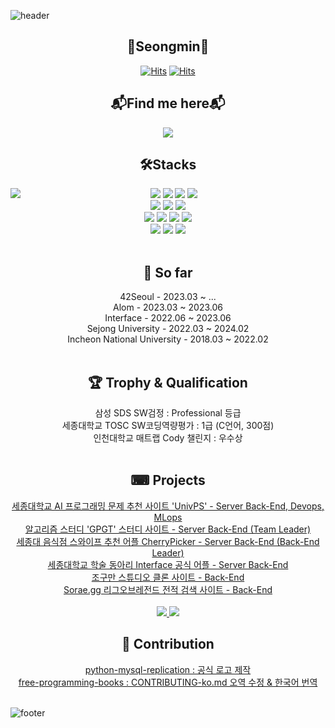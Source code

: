 ![header](https://capsule-render.vercel.app/api?type=slice&color=EC6A65&height=80&section=header&text=&fontSize=50)<br>

<div align="center">
  
## 🫠Seongmin🧐

[![Hits](https://hits.seeyoufarm.com/api/count/incr/badge.svg?url=https%3A%2F%2Fgithub.com%2Ffing9&count_bg=%23EC6A65&title_bg=%23DBDBDB&icon=github.svg&icon_color=%23000000&title=hits&edge_flat=false)](https://hits.seeyoufarm.com)
[![Hits](https://hits.seeyoufarm.com/api/count/incr/badge.svg?url=https%3A%2F%2Fgoodbyefin.tistory.com&count_bg=%23EC6A65&title_bg=%23DBDBDB&icon=wordpress.svg&icon_color=%23000000&title=hits&edge_flat=false)](https://hits.seeyoufarm.com)
## 📬Find me here📬

<a href="https://goodbyefin.tistory.com/" target="_blank"><img src="https://img.shields.io/badge/MyBlog-EC6A65?style=flat&title_bg=%23EC6A65&logo=wordpress&logoColor=%23000000"/></a>
<br>
</div>

<div align="center">
  
  ## 🛠️Stacks
  <img align="left" src="http://mazassumnida.wtf/api/v2/generate_badge?boj=fin"/>
  <img src="https://img.shields.io/badge/c-A8B9CC?style=for-the-badge&logo=c&logoColor=white">
  <img src="https://img.shields.io/badge/c++-00599C?style=for-the-badge&logo=c%2B%2B&logoColor=white">
  <img src="https://img.shields.io/badge/JAVA-007396?style=for-the-badge&logo=openjdk&logoColor=white">
  <img src="https://img.shields.io/badge/python-3776AB?style=for-the-badge&logo=python&logoColor=white"><br>
  <img src="https://img.shields.io/badge/springboot-6DB33F?style=for-the-badge&logo=springboot&logoColor=white">
  <img src="https://img.shields.io/badge/Spring Security-6DB33F?style=for-the-badge&logo=SpringSecurity&logoColor=white">
  <img src="https://img.shields.io/badge/Hibernate-59666C?style=for-the-badge&logo=Hibernate&logoColor=white"><br>
  <img src="https://img.shields.io/badge/MariaDB-003545?style=for-the-badge&logo=mariadb&logoColor=white">
  <img src="https://img.shields.io/badge/mysql-4479A1?style=for-the-badge&logo=mysql&logoColor=white">
  <img src="https://img.shields.io/badge/redis-DC382D?style=for-the-badge&logo=redis&logoColor=white">
  <img src="https://img.shields.io/badge/docker-%230db7ed.svg?style=for-the-badge&logo=docker&logoColor=white">
  <br>
  <div>
  <img src="https://img.shields.io/badge/javascript-F7DF1E?style=for-the-badge&logo=javascript&logoColor=black"> 
  <img src="https://img.shields.io/badge/react-61DAFB?style=for-the-badge&logo=react&logoColor=black"> 
  <img src="https://img.shields.io/badge/emotion-CA61B7?style=for-the-badge&logo=emotion&logoColor=white"> 
  </div>
  <br>
  
</div>

<div align="center">

## 🐾 So far
<div> 42Seoul - 2023.03 ~ ...</div>
<div> Alom - 2023.03 ~ 2023.06</div>
<div> Interface - 2022.06 ~ 2023.06</div>
<div> Sejong University - 2022.03 ~ 2024.02</div>
<div> Incheon National University - 2018.03 ~ 2022.02</div>
<br>

## 🏆 Trophy & Qualification
<div> 삼성 SDS SW검정 : Professional 등급</div>
<div> 세종대학교 TOSC SW코딩역량평가 : 1급 (C언어, 300점)</div>
<div> 인천대학교 매트랩 Cody 챌린지 : 우수상</div>
<br>

## ⌨ Projects
<div></div>
<a href="https://github.com/fing9/ProblemRandomDefence"> <div> 세종대학교 AI 프로그래밍 문제 추천 사이트 'UnivPS' - Server Back-End, Devops, MLops </div> </a>
<a href="https://github.com/fing9/ProblemRandomDefence"> <div> 알고리즘 스터디 'GPGT' 스터디 사이트 - Server Back-End (Team Leader) </div> </a>
<a href="https://github.com/CherryPick3r/Backend-JAVA11-SpringBoot2.7.x"> <div> 세종대 음식점 스와이프 추천 어플 CherryPicker - Server Back-End (Back-End Leader) </div> </a>
<a href="https://github.com/Interface-Co-Ltd/Interface-Server"> <div> 세종대학교 학술 동아리 Interface 공식 어플 - Server Back-End </div> </a>
<a href="https://github.com/fing9/dongsamo-jogumanClone"> <div> 조구만 스튜디오 클론 사이트 - Back-End </div> </a>
<a href="https://github.com/pmsu2007/Sorae.gg"> <div> Sorae.gg 리그오브레전드 전적 검색 사이트 - Back-End </div> </a>
<br>
<a href="https://randps.kr">
  <img src="https://img.shields.io/badge/GPGT-276DC3?style=for-the-badge&logo=GPGT&logoColor=white" href="https://randps.kr">
</a>
<a href="https://univps.kr">
  <img src="https://img.shields.io/badge/Univps-b02735?style=for-the-badge&logo=Univps&logoColor=white" href="https://randps.kr">
</a>

## 🤝 Contribution
<div> </div>
<a href="https://github.com/julien-duponchelle/python-mysql-replication"> <div>python-mysql-replication : 공식 로고 제작</div> </a>
<a href="https://github.com/EbookFoundation/free-programming-books"> <div>free-programming-books : CONTRIBUTING-ko.md 오역 수정 & 한국어 번역 </div> </a>
<br>

</div>

![footer](https://capsule-render.vercel.app/api?type=slice&color=EC6A65&height=80&section=footer&text=&fontSize=50)
